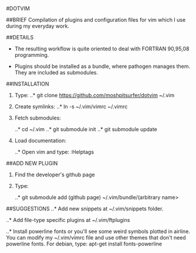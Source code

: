 #DOTVIM

##BRIEF
Compilation of plugins and configuration files for vim which I use
during my everyday work.

##DETAILS
* The resulting workflow is quite oriented to deal with FORTRAN 90,95,08 programming.

* Plugins should be installed as a bundle, where pathogen manages them. They are
  included as submodules.

##INSTALLATION
1. Type:
	..* git clone https://github.com/moshpitsurfer/dotvim ~/.vim

2. Create symlinks:
	..* ln -s ~/.vim/vimrc ~/.vimrc

3. Fetch submodules:

	..* cd ~/.vim
	..* git submodule init
	..* git submodule update

4. Load documentation:

	..* Open vim and type:
		:Helptags

##ADD NEW PLUGIN
1. Find the developer's github page

2. Type:

	..* git submodule add (github page) ~/.vim/bundle/(arbitrary name>

##SUGGESTIONS
..* Add new snippets at ~/.vim/snippets folder.

..* Add file-type specific plugins at ~/.vim/ftplugins

..* Install powerline fonts or you'll see some weird symbols plotted in airline. You can
    modify my ~/.vim/vimrc file and use other themes that don't need powerline fonts.
    For debian, type: apt-get install fonts-powerline
